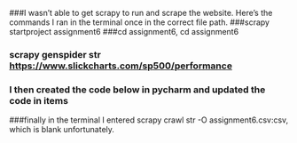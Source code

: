 ###I wasn’t able to get scrapy to run and scrape the website. Here’s the commands I ran in the terminal once in the correct file path. 
###scrapy  startproject assignment6
###cd assignment6, cd assignment6
### scrapy genspider str https://www.slickcharts.com/sp500/performance
### I then created the code below in pycharm and updated the code in items
###finally in the terminal I entered scrapy crawl str -O assignment6.csv:csv, which is blank unfortunately.  
